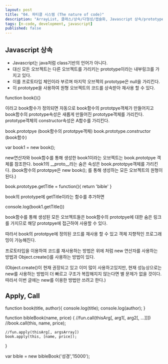 ```yaml
---
layout: post
title: "04. 파티클 시스템 (The nature of code)"
description: "ArrayList, 클래스/상속/다형성/캡슐화, Javascript 상속/prototype"
tags: [n-code, development, javascript]
published: false
---
```


## Javascript 상속

- Javascript는 java처럼 class기반의 언어가 아니다.
- 대신 모든 오브젝트는 다른 오브젝트를 가리키는 prototype이라는 내부링크를 가지고 있다. 
- 이를 프로토타입 체인이라 부르며 마지막 오브젝의 prototype은 null을 가리킨다.
- 이 prototype을 사용하여 원형 오브젝트의 코드를 상속받아 재사용 할 수 있다.

function book(){} 

이라고 book함수가 정의되면 자동으로 book함수의 prototpye객체가 만들어지고 
book함수의 prototype속성은 새롭게 만들어진 prototype객체를 가리킨다.
prototype객체의 constructor속성은 A함수를 가리킨다.

book.prototpye (book함수의 prototpye객체)
book.prototype.constructor (book함수)


var book1 = new book();

new연산자와 book함수를 통해 생성한 book1이라는 오브젝트는 book.prototpye 객체를 참조한다.
book1의 __proto__라는 숨은 속성은 book.prototpye객체를 가리킨다.
(book함수의 prototpye은 new book(); 를 통해 생성하는 모든 오브젝트의 원형이 된다.)

book.prototype.getTitle = function(){
	return 'bible'
}

book의 prototype에 getTitle이라는 함수를 추가하면 

console.log(book1.getTitle())


book함수를 통해 생성된 모든 오브젝트들은 book함수의 
prototpye에 대한 숨은 링크를 가지므로 
해당 prototpye에 접근하여 사용할 수 있다.

따라서 book의 prototpye에 정의된 코드를 재사용 할 수 있고 객체 지향적인 프로그래밍이 가능해진다.

프로토타입을 이용하여 코드를 재사용하는 방법은 
위에 처럼 new 연산자를 사용하는 방법과
Object.create()를 사용하는 방법이 있다.

(Object.create()이 현재 권장되고 있고 이미 많이 사용하고있지만, 현재 성능상으로는 new를 사용하는 방법이 더 빠르고 구조가 복잡해지지 않는다면 별 문제가 없을 것이다. 따라서 이번 글에는 new를 이용한 방법만 쓰려고 한다.)


## Apply, Call

function book(title, author){
	console.log(title);
	console.log(author);
}

function bibleBook(name, price) {
	//fun.call(thisArg[, arg1[, arg2[, ...]]])
	//book.call(this, name, price);
	
	//fun.apply(thisArg[, argsArray])
	book.apply(this, [name, price]);
}

var bible = new bibleBook('성경','15000');






